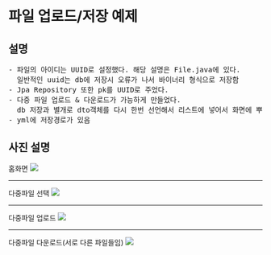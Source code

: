 <h1>파일 업로드/저장 예제</h1>

<h2>설명</h2>
<pre>
- 파일의 아이디는 UUID로 설정했다. 해당 설명은 File.java에 있다.
  일반적인 uuid는 db에 저장시 오류가 나서 바이너리 형식으로 저장함
- Jpa Repository 또한 pk를 UUID로 주었다.
- 다중 파일 업로드 & 다운로드가 가능하게 만들었다.
  db 저장과 별개로 dto객체를 다시 한번 선언해서 리스트에 넣어서 화면에 뿌려주는 방식을 사용했다.
- yml에 저장경로가 있음
</pre>

<h2>사진 설명</h2>
홈화면
<img src="https://user-images.githubusercontent.com/88976237/178189175-aa3ee1fa-a38a-409e-90a6-7d6a70c90c59.png">
<hr>

다중파일 선택
<img src="https://user-images.githubusercontent.com/88976237/178189206-c5da0176-9123-40d6-b7e0-a2bc6062c63d.png">
<hr>

다중파일 업로드
<img src="https://user-images.githubusercontent.com/88976237/178189215-dec4af1d-ab4a-4679-bda0-631db5070e6f.png">
<hr>

다중파일 다운로드(서로 다른 파일들임)
<img src="https://user-images.githubusercontent.com/88976237/178189221-e3faa96d-47ca-472d-9771-b2491358205f.png">
